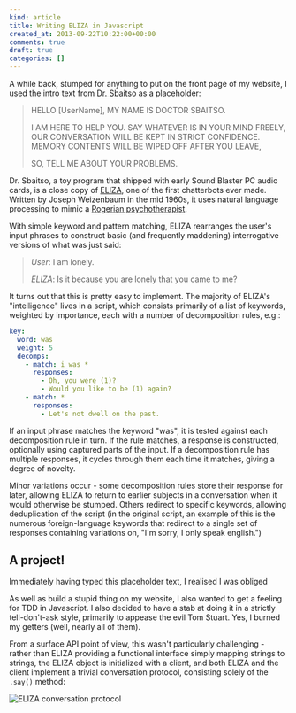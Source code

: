 ```yaml
---
kind: article
title: Writing ELIZA in Javascript
created_at: 2013-09-22T10:22:00+00:00
comments: true
draft: true
categories: []
---
```


A while back, stumped for anything to put on the front page of my
website, I used the intro text from [Dr.
Sbaitso](http://en.wikipedia.org/wiki/Dr._Sbaitso) as a placeholder:

> HELLO [UserName], MY NAME IS DOCTOR SBAITSO.
> 
> I AM HERE TO HELP YOU.
> SAY WHATEVER IS IN YOUR MIND FREELY,
> OUR CONVERSATION WILL BE KEPT IN STRICT CONFIDENCE.
> MEMORY CONTENTS WILL BE WIPED OFF AFTER YOU LEAVE,
> 
> SO, TELL ME ABOUT YOUR PROBLEMS.

Dr. Sbaitso, a toy program that shipped with early Sound Blaster PC
audio cards, is a close copy of
[ELIZA](http://en.wikipedia.org/wiki/ELIZA), one of the first
chatterbots ever made. Written by Joseph Weizenbaum in the mid 1960s, it
uses natural language processing to mimic a [Rogerian
psychotherapist](http://en.wikipedia.org/wiki/Rogerian_psychotherapy).

With simple keyword and pattern matching, ELIZA rearranges the user's
input phrases to construct basic (and frequently maddening)
interrogative versions of what was just said:

> *User*: I am lonely.
>
> *ELIZA*: Is it because you are lonely that you came to me?

It turns out that this is pretty easy to implement. The majority of
ELIZA's "intelligence" lives in a script, which consists primarily of a
list of keywords, weighted by importance, each with a number of
decomposition rules, e.g.:

```yaml
key:
  word: was
  weight: 5
  decomps:
    - match: i was *
      responses:
        - Oh, you were (1)?
        - Would you like to be (1) again?
    - match: *
      responses:
        - Let's not dwell on the past. 
```

If an input phrase matches the keyword "was", it is tested against each
decomposition rule in turn. If the rule matches, a response is
constructed, optionally using captured parts of the input. If a
decomposition rule has multiple responses, it cycles through them each
time it matches, giving a degree of novelty.

Minor variations occur - some decomposition rules store their response
for later, allowing ELIZA to return to earlier subjects in a
conversation when it would otherwise be stumped. Others redirect to
specific keywords, allowing deduplication of the script (in the original
script, an example of this is the numerous foreign-language keywords
that redirect to a single set of responses containing variations on,
"I'm sorry, I only speak english.")

## A project!

Immediately having typed this placeholder text, I realised I was obliged

As well as build a stupid thing on my website, I also wanted to get a
feeling for TDD in Javascript. I also decided to have a stab at doing it
in a strictly tell-don't-ask style, primarily to appease the evil Tom
Stuart. Yes, I burned my getters (well, nearly all of them).

From a surface API point of view, this wasn't particularly challenging -
rather than ELIZA providing a functional interface simply mapping
strings to strings, the ELIZA object is initialized with a client, and
both ELIZA and the client implement a trivial conversation protocol,
consisting solely of the `.say()` method:

![ELIZA conversation protocol](http://screenshots.urbanautomaton.com/20130925_bgtuz.png)



